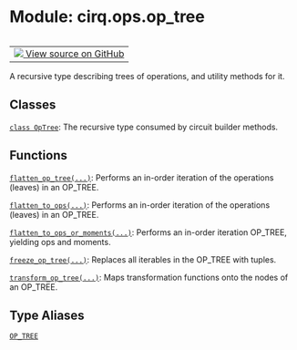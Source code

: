 <div itemscope itemtype="http://developers.google.com/ReferenceObject">
<meta itemprop="name" content="cirq.ops.op_tree" />
<meta itemprop="path" content="Stable" />
</div>

# Module: cirq.ops.op_tree

<!-- Insert buttons and diff -->

<table class="tfo-notebook-buttons tfo-api" align="left">

<td>
  <a target="_blank" href="https://github.com/quantumlib/cirq/tree/master/cirq/ops/op_tree.py">
    <img src="https://www.tensorflow.org/images/GitHub-Mark-32px.png" />
    View source on GitHub
  </a>
</td>
</table>



A recursive type describing trees of operations, and utility methods for it.



## Classes

[`class OpTree`](../../cirq/ops/op_tree/OpTree.md): The recursive type consumed by circuit builder methods.

## Functions

[`flatten_op_tree(...)`](../../cirq/ops/flatten_op_tree.md): Performs an in-order iteration of the operations (leaves) in an OP_TREE.

[`flatten_to_ops(...)`](../../cirq/ops/flatten_to_ops.md): Performs an in-order iteration of the operations (leaves) in an OP_TREE.

[`flatten_to_ops_or_moments(...)`](../../cirq/ops/flatten_to_ops_or_moments.md): Performs an in-order iteration OP_TREE, yielding ops and moments.

[`freeze_op_tree(...)`](../../cirq/ops/freeze_op_tree.md): Replaces all iterables in the OP_TREE with tuples.

[`transform_op_tree(...)`](../../cirq/ops/transform_op_tree.md): Maps transformation functions onto the nodes of an OP_TREE.

## Type Aliases

[`OP_TREE`](../../cirq/ops/OP_TREE.md)

